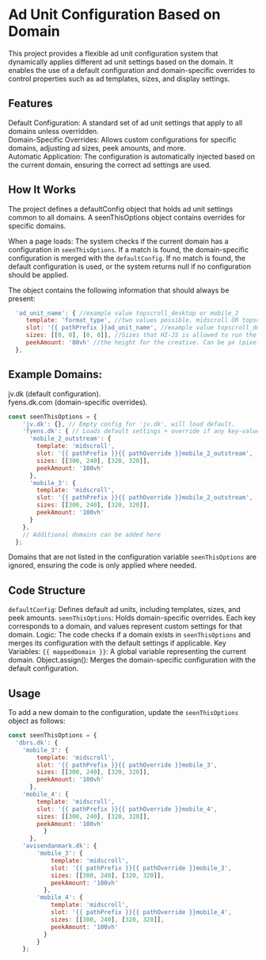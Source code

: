 # Ad Unit Configuration Based on Domain
This project provides a flexible ad unit configuration system that dynamically applies different ad unit settings based on the domain. It enables the use of a default configuration and domain-specific overrides to control properties such as ad templates, sizes, and display settings.

## Features
Default Configuration: A standard set of ad unit settings that apply to all domains unless overridden.  
Domain-Specific Overrides: Allows custom configurations for specific domains, adjusting ad sizes, peek amounts, and more.  
Automatic Application: The configuration is automatically injected based on the current domain, ensuring the correct ad settings are used.

## How It Works
The project defines a defaultConfig object that holds ad unit settings common to all domains. A seenThisOptions object contains overrides for specific domains.

When a page loads:
The system checks if the current domain has a configuration in `seenThisOptions`.
If a match is found, the domain-specific configuration is merged with the `defaultConfig`.
If no match is found, the default configuration is used, or the system returns null if no configuration should be applied.

The object contains the following information that should always be present:
```javascript
  'ad_unit_name': { //example value topscroll_desktop or mobile_2
     template: 'format_type', //two values possible, midscroll OR topscroll (same for both devices)
     slot: '{{ pathPrefix }}ad_unit_name', //example value topscroll_desktop or mobile_2.
     sizes: [[0, 0], [0, 0]], //Sizes that HI-JS is allowed to run the given format on. Is the same as Adnami sizes.
     peekAmount: '80vh' //the height for the creative. Can be px (pixels) or vh (viewport height).
  },
```

## Example Domains:
jv.dk (default configuration).  
fyens.dk.com (domain-specific overrides).  
```javascript
const seenThisOptions = {
    'jv.dk': {}, // Empty config for 'jv.dk', will load default.
    'fyens.dk': { // Loads default settings + override if any key-value entries are different. 
      'mobile_2_outstream': {
        template: 'midscroll',
        slot: '{{ pathPrefix }}{{ pathOverride }}mobile_2_outstream',
        sizes: [[300, 240], [320, 320]],
        peekAmount: '100vh' 
      },
      'mobile_3': {
        template: 'midscroll',
        slot: '{{ pathPrefix }}{{ pathOverride }}mobile_2_outstream',
        sizes: [[300, 240], [320, 320]],
        peekAmount: '100vh' 
      }
    },
    // Additional domains can be added here
  };
```
Domains that are not listed in the configuration variable `seenThisOptions` are ignored, ensuring the code is only applied where needed.

## Code Structure
`defaultConfig`: Defines default ad units, including templates, sizes, and peek amounts.
`seenThisOptions`: Holds domain-specific overrides. Each key corresponds to a domain, and values represent custom settings for that domain.
Logic: The code checks if a domain exists in `seenThisOptions` and merges its configuration with the default settings if applicable.
Key Variables:
`{{ mappedDomain }}`: A global variable representing the current domain.
Object.assign(): Merges the domain-specific configuration with the default configuration.

## Usage
To add a new domain to the configuration, update the `seenThisOptions` object as follows:
```javascript
const seenThisOptions = {
  'dbrs.dk': {
    'mobile_3': {
        template: 'midscroll',
        slot: '{{ pathPrefix }}{{ pathOverride }}mobile_3',
        sizes: [[300, 240], [320, 320]],
        peekAmount: '100vh' 
      },
    'mobile_4': {
        template: 'midscroll',
        slot: '{{ pathPrefix }}{{ pathOverride }}mobile_4',
        sizes: [[300, 240], [320, 320]],
        peekAmount: '100vh' 
          }
      },
    'avisendanmark.dk': {
        'mobile_3': {
            template: 'midscroll',
            slot: '{{ pathPrefix }}{{ pathOverride }}mobile_3',
            sizes: [[300, 240], [320, 320]],
            peekAmount: '100vh' 
          },
        'mobile_4': {
            template: 'midscroll',
            slot: '{{ pathPrefix }}{{ pathOverride }}mobile_4',
            sizes: [[300, 240], [320, 320]],
            peekAmount: '100vh' 
          }
        }
    };
```
